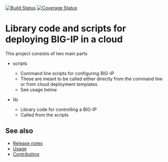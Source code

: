 [![Build Status](https://travis-ci.org/F5Networks/f5-cloud-libs.svg?branch=master)](https://travis-ci.org/F5Networks/f5-cloud-libs)
[![Coverage Status](https://coveralls.io/repos/github/F5Networks/f5-cloud-libs/badge.svg)](https://coveralls.io/github/F5Networks/f5-cloud-libs)

# Library code and scripts for deploying BIG-IP in a cloud

This project consists of two main parts
+ scripts
    + Command line scripts for configuring BIG-IP
    + These are meant to be called either directly from the command line or from cloud deployment templates
    + See usage below

+ lib
    + Library code for controlling a BIG-IP
    + Called from the scripts

## See also
+ [Release notes](RELEASE_NOTES.md)
+ [Usage](USAGE.md)
+ [Contributing](CONTRIBUTING.md)
